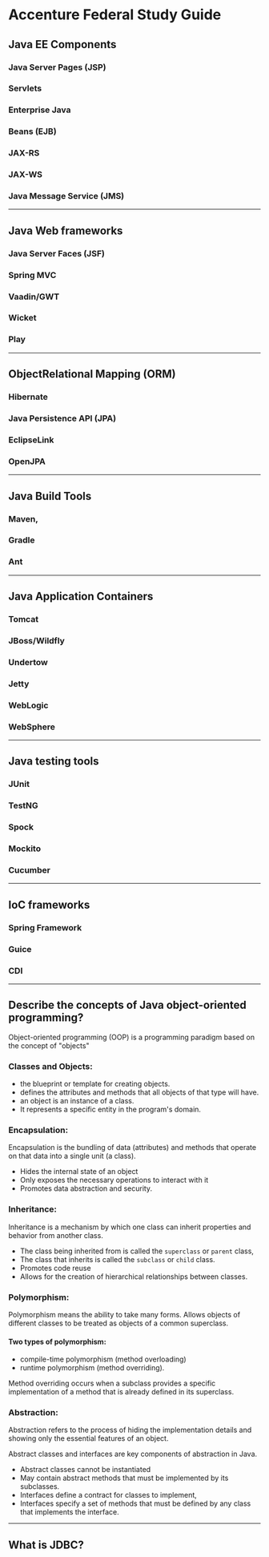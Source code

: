# Accenture Federal Study Guide


## Java EE Components

### Java Server Pages (JSP)
### Servlets
### Enterprise Java
### Beans (EJB)
### JAX-RS
### JAX-WS
### Java Message Service (JMS)

---

## Java Web frameworks

### Java Server Faces (JSF)
### Spring MVC 
### Vaadin/GWT
### Wicket
### Play

---

## ObjectRelational Mapping (ORM)

### Hibernate
### Java Persistence API (JPA)
### EclipseLink
### OpenJPA

---

## Java Build Tools

### Maven,
### Gradle 
### Ant

---

## Java Application Containers

### Tomcat
### JBoss/Wildfly
### Undertow
### Jetty
### WebLogic
### WebSphere

---

## Java testing tools

### JUnit
### TestNG
### Spock
### Mockito
### Cucumber

---

## IoC frameworks

### Spring Framework 
### Guice
### CDI

---

## Describe the concepts of Java object-oriented programming?

Object-oriented programming (OOP) is a programming paradigm based
on the concept of "objects"

### Classes and Objects:
- the blueprint or template for creating objects.
- defines the attributes and methods that all objects of that type will have.
- an object is an instance of a class.
- It represents a specific entity in the program's domain.

### Encapsulation:
Encapsulation is the bundling of data (attributes) and
methods that operate on that data into a single unit (a class).

- Hides the internal state of an object
- Only exposes the necessary operations to interact with it
- Promotes data abstraction and security.

### Inheritance:
Inheritance is a mechanism by which one class can inherit properties and behavior from another class.

- The class being inherited from is called the `superclass` or `parent` class,
- The class that inherits is called the `subclass` or `child` class.
- Promotes code reuse
- Allows for the creation of hierarchical relationships between classes.

### Polymorphism:
Polymorphism means the ability to take many forms.
Allows objects of different classes to be treated as objects of a common superclass.

#### Two types of polymorphism:
- compile-time polymorphism (method overloading)
- runtime polymorphism (method overriding).

Method overriding occurs when a subclass provides a specific implementation of a method that is already defined in its superclass.

### Abstraction:
Abstraction refers to the process of hiding the implementation details and showing only the essential features of an object.

Abstract classes and interfaces are key components of abstraction in Java.

- Abstract classes cannot be instantiated
- May contain abstract methods that must be implemented by its subclasses.
- Interfaces define a contract for classes to implement,
- Interfaces specify a set of methods that must be defined by any class that implements the interface.

--- 


## What is JDBC?